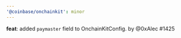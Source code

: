```yaml
---
'@coinbase/onchainkit': minor
---
```


**feat**: added `paymaster` field to OnchainKitConfig. by @0xAlec #1425
